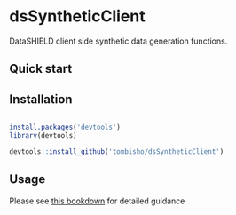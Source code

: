 # dsSyntheticClient
DataSHIELD client side synthetic data generation functions.

## Quick start

## Installation

```r

install.packages('devtools')
library(devtools)

devtools::install_github('tombisho/dsSyntheticClient')

```


## Usage

Please see [this bookdown](https://tombisho.github.io/synthetic_bookdown/) for detailed guidance 
